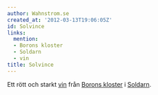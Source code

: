 ```yaml
---
author: Wahnstrom.se
created_at: '2012-03-13T19:06:05Z'
id: Solvince
links:
  mention:
  - Borons kloster
  - Soldarn
  - vin
title: Solvince
---
```


Ett rött och starkt [vin] från [Borons kloster] i [Soldarn].

  [vin]: vin
  [Borons kloster]: Borons_kloster
  [Soldarn]: Soldarn